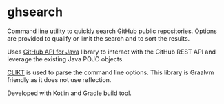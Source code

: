 # ghsearch

Command line utility to quickly search GitHub public repositories.  Options
are provided to qualify or limit the search and to sort the results.

Uses [GitHub API for Java](https://hub4j.github.io/github-api/) library
to interact with the GitHub REST API and leverage the existing Java POJO
objects.

[CLIKT](https://ajalt.github.io/clikt/) is used to parse the command
line options.  This library is Graalvm friendly as it does not use
reflection.

Developed with Kotlin and Gradle build tool.
